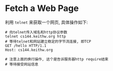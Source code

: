 # Fetch a Web Page
利用 `telnet` 来获取一个网页, 具体操作如下:
```shell
# 向telnet传入域名和http协议参数
telnet cs144.keithw.org http
# 等待telnet和网站建立稳定的字节流连接, 即TCP
GET /hello HTTP/1.1
Host: cs144.keithw.org

# 注意上面的换行操作, 这个是告诉服务器http require结束
# 等待接受网站信息
```
